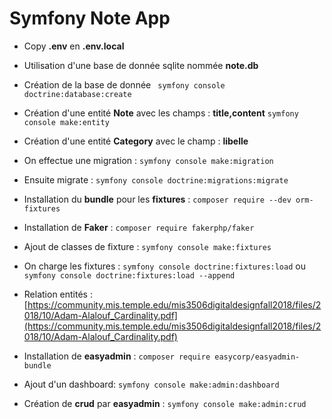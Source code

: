 # Symfony Note App

- Copy **.env** en **.env.local**
- Utilisation d'une base de donnée sqlite nommée **note.db**
- Création de la base de donnée ` symfony console doctrine:database:create`

- Création d'une entité **Note** avec les champs : **title,content** `symfony console make:entity`
- Création d'une entité **Category** avec le champ : **libelle**
- On effectue une migration : `symfony console make:migration`
- Ensuite migrate : `symfony console doctrine:migrations:migrate`

- Installation du **bundle** pour les **fixtures** : `composer require --dev orm-fixtures`
- Installation de **Faker** : `composer require fakerphp/faker`
- Ajout de classes de fixture : `symfony console make:fixtures`
- On charge les fixtures : `symfony console doctrine:fixtures:load` ou `symfony console doctrine:fixtures:load --append`

- Relation entités : [https://community.mis.temple.edu/mis3506digitaldesignfall2018/files/2018/10/Adam-Alalouf_Cardinality.pdf](https://community.mis.temple.edu/mis3506digitaldesignfall2018/files/2018/10/Adam-Alalouf_Cardinality.pdf)

- Installation de **easyadmin** : `composer require easycorp/easyadmin-bundle`
- Ajout d'un dashboard: `symfony console make:admin:dashboard`
- Création de **crud** par **easyadmin** : `symfony console make:admin:crud`